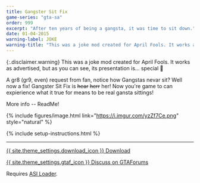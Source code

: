 ```yaml
---
title: Gangster Sit Fix
game-series: "gta-sa"
order: 999
excerpt: "After ten years of being a gangsta, it was time to sit down."
date: 01-04-2015
warning-label: JOKE
warning-title: "This was a joke mod created for April Fools. It works as advertised, but as you can see, its presentation is... special 🙂"
---
```


{:.disclaimer.warning}
This was a joke mod created for April Fools. It works as advertised, but as you can see, its presentation is... special 🙂

A gr8 (gr9, even) request from fan, notice how Gangstas nevar sit? Well now a fix! Gangster Sit Fix is ~~hear~~ ~~herr~~ her!
Now you're game to can expierience what it true for means to be real gansta sittings!

More info -- ReadMe!

{% include figures/image.html link="https://i.imgur.com/yzZf7Ce.png" style="natural" %}

{% include setup-instructions.html %}

***

<a href="https://www.dropbox.com/s/x4jpw422zrakhj6/GangsterSitFix.zip?dl=0" class="button">{{ site.theme_settings.download_icon }} Download</a>

<a href="https://gtaforums.com/topic/781311-sarelsit-gangster-sit-fix/" class="button forums" target="_blank">{{ site.theme_settings.gtaf_icon }} Discuss on GTAForums</a>

Requires [ASI Loader](#asiloader).
